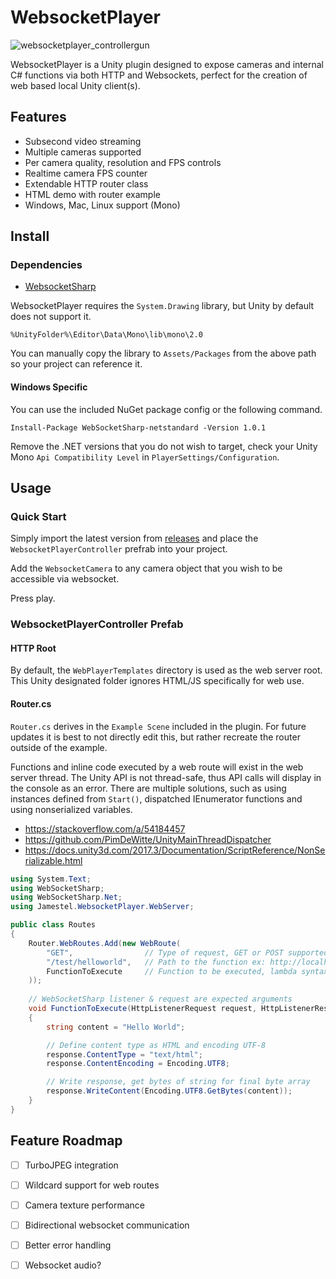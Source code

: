 # WebsocketPlayer

![websocketplayer_controllergun](https://user-images.githubusercontent.com/7420764/52525340-1add8900-2c76-11e9-8071-56c42bffc6be.gif)

WebsocketPlayer is a Unity plugin designed to expose cameras and internal C# functions via both HTTP and Websockets, perfect for the creation of web based local Unity client(s).

## Features
- Subsecond video streaming
- Multiple cameras supported
- Per camera quality, resolution and FPS controls
- Realtime camera FPS counter
- Extendable HTTP router class
- HTML demo with router example
- Windows, Mac, Linux support (Mono)

## Install

### Dependencies
- [WebsocketSharp](https://github.com/sta/websocket-sharp "WebsocketSharp")

WebsocketPlayer requires the `System.Drawing` library, but Unity by default does not support it. 

```
%UnityFolder%\Editor\Data\Mono\lib\mono\2.0
```

You can manually copy the library to `Assets/Packages` from the above path so your project can reference it.

#### Windows Specific
You can use the included NuGet package config or the following command.

```
Install-Package WebSocketSharp-netstandard -Version 1.0.1
```

Remove the .NET versions that you do not wish to target, check your Unity Mono `Api Compatibility Level` in `PlayerSettings/Configuration`.

## Usage

### Quick Start
Simply import the latest version from [releases](https://github.com/jamestel/WebsocketPlayer/releases "releases") and place the `WebsocketPlayerController` prefrab into your project.

Add the `WebsocketCamera` to any camera object that you wish to be accessible via websocket.

Press play.

### WebsocketPlayerController Prefab

#### HTTP Root
By default, the `WebPlayerTemplates` directory is used as the web server root. This Unity designated folder ignores HTML/JS specifically for web use.

#### Router.cs
`Router.cs` derives in the `Example Scene` included in the plugin. For future updates it is best to not directly edit this, but rather recreate the router outside of the example.

Functions and inline code executed by a web route will exist in the web server thread. The Unity API is not thread-safe, thus API calls will display in the console as an error.
There are multiple solutions, such as using instances defined from `Start()`, dispatched IEnumerator functions and using nonserialized variables. 
- https://stackoverflow.com/a/54184457
- https://github.com/PimDeWitte/UnityMainThreadDispatcher
- https://docs.unity3d.com/2017.3/Documentation/ScriptReference/NonSerializable.html

```csharp
using System.Text;
using WebSocketSharp;
using WebSocketSharp.Net;
using Jamestel.WebsocketPlayer.WebServer;

public class Routes 
{
    Router.WebRoutes.Add(new WebRoute(
        "GET",                // Type of request, GET or POST supported
        "/test/helloworld",   // Path to the function ex: http://localhost/test/helloworld
        FunctionToExecute     // Function to be executed, lambda syntax also supported
    ));
    
    // WebSocketSharp listener & request are expected arguments
    void FunctionToExecute(HttpListenerRequest request, HttpListenerResponse response)
    {
        string content = "Hello World";

        // Define content type as HTML and encoding UTF-8
        response.ContentType = "text/html";
        response.ContentEncoding = Encoding.UTF8;

        // Write response, get bytes of string for final byte array
        response.WriteContent(Encoding.UTF8.GetBytes(content));
    }
}
```

## Feature Roadmap
- [ ] TurboJPEG integration
- [ ] Wildcard support for web routes
- [ ] Camera texture performance
- [ ] Bidirectional websocket communication
- [ ] Better error handling
- [ ] Websocket audio?

